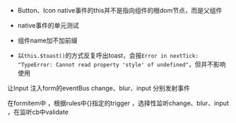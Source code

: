 + Button、Icon native事件的this并不是指向组件的根dom节点，而是父组件

+ native事件的单元测试

+ 组件name加不加前缀

+ 以`this.$toast()`的方式反复呼出toast，会报`Error in nextTick: "TypeError: Cannot read property 'style' of undefined"`，但并不影响使用

让Input 注入form的eventBus
change、blur、input
分别发射事件

在formitem中
，根据rules中{}指定的trigger
，选择性监听change、blur、input
，在监听cb中validate
